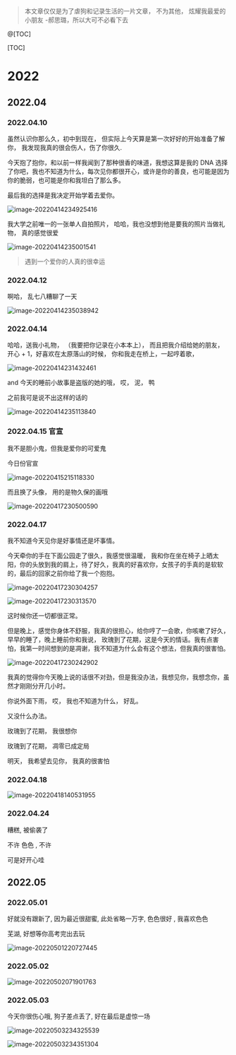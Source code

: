> 本文章仅仅是为了虐狗和记录生活的一片文章， 不为其他， 炫耀我最爱的小朋友 -郝思璐，所以大可不必看下去

@[TOC]

[TOC]

# 2022

## 2022.04

### 2022.04.10

虽然认识你那么久，初中到现在， 但实际上今天算是第一次好好的开始准备了解你， 我发现我真的很会伤人，伤了你很久.

今天抱了抱你，和以前一样我闻到了那种很香的味道，我想这算是我的 DNA 选择了你吧，我也不知道为什么，每次见你都很开心，或许是你的善良，也可能是因为你的脆弱，也可能是你和我坦白了那么多。

最后我的选择是我决定开始学着去爱你。

![image-20220414234925416](https://raw.githubusercontent.com/ximingx/Figurebed/master/img/202204142349458.png)

我大学之前唯一的一张单人自拍照片， 哈哈，我也没想到他是要我的照片当做礼物， 真的感觉很爱

![image-20220414235001541](https://raw.githubusercontent.com/ximingx/Figurebed/master/img/202204142350575.png)

> 遇到一个爱你的人真的很幸运

### 2022.04.12

啊哈， 乱七八糟聊了一天

![image-20220414235038942](https://raw.githubusercontent.com/ximingx/Figurebed/master/img/202204142350978.png)

### 2022.04.14

哈哈，送我小礼物， （我要把你记录在小本本上）， 而且把我介绍给她的朋友， 开心 + 1，好喜欢在太原落山的时候， 你和我走在桥上，一起哼着歌，

![image-20220414231432461](https://raw.githubusercontent.com/ximingx/Figurebed/master/img/202204142314587.png)

and 今天的睡前小故事是盗版的她的哦， 哎， 泥， 鸭

之前我可是说不出这样的话的

![image-20220414235113840](https://raw.githubusercontent.com/ximingx/Figurebed/master/img/202204142351881.png)

### 2022.04.15 官宣

我不是胆小鬼，但我是爱你的可爱鬼

今日份官宣

![image-20220415215118330](https://raw.githubusercontent.com/ximingx/Figurebed/master/img/202204152151476.png)

而且换了头像， 用的是物久保的画哦

![image-20220417230500590](https://raw.githubusercontent.com/ximingx/Figurebed/master/img/202204172305654.png)

### 2022.04.17

我不知道今天见你是好事情还是坏事情。

今天牵你的手在下面公园走了很久，我感觉很温暖， 我和你在坐在椅子上晒太阳，你的头放到我的肩上，待了好久，我真的好喜欢你，女孩子的手真的是软软的，最后的回家之前你给了我一个抱抱。

![image-20220417230304257](https://raw.githubusercontent.com/ximingx/Figurebed/master/img/202204172303290.png)

![image-20220417230313570](https://raw.githubusercontent.com/ximingx/Figurebed/master/img/202204172303614.png)

这时候你还一切都很正常。

但是晚上，感觉你身体不舒服，我真的很担心，给你哼了一会歌，你咳嗽了好久，早早的睡了，晚上睡前你和我说， 玫瑰到了花期，这是今天的情话。我有点害怕，我第一时间想到的是凋谢，我不知道为什么会有这个想法，但我真的很害怕。

![image-20220417230242902](https://raw.githubusercontent.com/ximingx/Figurebed/master/img/202204172302065.png)

我真的觉得你今天晚上说的话很不对劲，但是我没办法，我想见你，我想念你，虽然才刚刚分开几小时。

你说外面下雨， 哎， 我也不知道为什么， 好乱。

又没什么办法。

玫瑰到了花期， 我很想你

玫瑰到了花期， 凋零已成定局

明天， 我希望去见你， 我真的很害怕

### 2022.04.18

![image-20220418140531955](https://raw.githubusercontent.com/ximingx/Figurebed/master/imgs/202204181405083.png)

### 2022.04.24

糟糕, 被偷袭了

不许 色色 , 不许 

可是好开心哇

## 2022.05

### 2022.05.01

好就没有跟新了, 因为最近很甜蜜, 此处省略一万字, 色色很好 , 我喜欢色色

芜湖, 好想等你高考完出去玩

![image-20220501220727445](https://raw.githubusercontent.com/ximingx/Figurebed/master/imgs/image-20220501220727445.png)

### 2022.05.02

![image-20220502071901763](https://raw.githubusercontent.com/ximingx/Figurebed/master/imgs/image-20220502071901763.png)

### 2022.05.03

今天你很伤心哦, 狗子差点丢了, 好在最后是虚惊一场

![image-20220503234325539](https://raw.githubusercontent.com/ximingx/Figurebed/master/imgs/image-20220503234325539.png)

![image-20220503234351304](https://raw.githubusercontent.com/ximingx/Figurebed/master/imgs/image-20220503234351304.png)



























